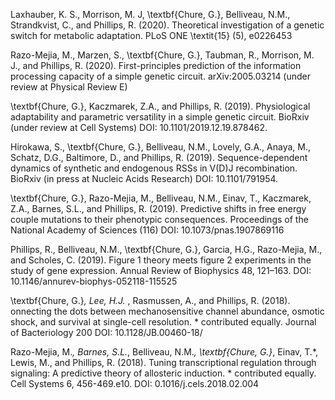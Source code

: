 Laxhauber, K. S., Morrison, M. J, \textbf{Chure, G.}, Belliveau, N.M.,
Strandkvist, C., and Phillips, R. (2020). Theoretical investigation of a genetic switch for 
metabolic adaptation. PLoS ONE \textit{15} (5), e0226453 

Razo-Mejia, M., Marzen, S., \textbf{Chure, G.}, Taubman, R., Morrison, M. J.,
and Phillips, R. (2020). First-principles prediction of the information processing capacity
of a simple genetic circuit. arXiv:2005.03214 (under review at Physical Review E)

\textbf{Chure, G.}, Kaczmarek, Z.A., and Phillips, R. (2019). Physiological adaptability
and parametric versatility in a simple genetic circuit. BioRxiv (under review at
Cell Systems) DOI: 10.1101/2019.12.19.878462.  

Hirokawa, S., \textbf{Chure, G.}, Belliveau, N.M., Lovely, G.A., Anaya, M., Schatz, D.G.,
Baltimore, D., and Phillips, R. (2019). Sequence-dependent dynamics of synthetic
and endogenous RSSs in V(D)J recombination. BioRxiv (in press at Nucleic
Acids Research) DOI: 10.1101/791954.

\textbf{Chure, G.}, Razo-Mejia, M., Belliveau, N.M., Einav, T., Kaczmarek, Z.A., Barnes,
S.L., and Phillips, R. (2019). Predictive shifts in free energy couple
mutations to their phenotypic consequences. Proceedings of the National Academy
of Sciences (116) DOI: 10.1073/pnas.1907869116  

Phillips, R., Belliveau, N.M., \textbf{Chure, G.}, Garcia, H.G., Razo-Mejia, M., and
Scholes, C. (2019). Figure 1 theory meets figure 2 experiments in the study of
gene expression. Annual Review of Biophysics 48, 121–163. DOI: 10.1146/annurev-biophys-052118-115525 

\textbf{Chure, G.}*, Lee, H.J.* , Rasmussen, A., and Phillips, R. (2018). onnecting the
dots between mechanosensitive channel abundance, osmotic shock, and survival
at single-cell resolution.  * contributed equally. Journal of Bacteriology 200 
DOI: 10.1128/JB.00460-18/

Razo-Mejia, M.*, Barnes, S.L.*, Belliveau, N.M.*,
\textbf{Chure, G.}*, Einav, T.*, Lewis, M., and Phillips, R.
(2018). Tuning transcriptional regulation through signaling: A predictive
theory of allosteric induction. * contributed
equally. Cell Systems 6, 456-469.e10. DOI: 0.1016/j.cels.2018.02.004 